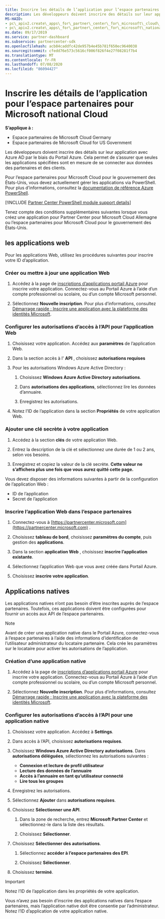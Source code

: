 ```yaml
---
title: Inscrire les détails de l’application pour l’espace partenaires pour Microsoft national Cloud
description: Les développeurs doivent inscrire des détails sur leur application avec Azure AD par le biais du Portail Azure. Cela permet de s’assurer que seules les applications spécifiées sont en mesure de se connecter aux données des partenaires et des clients.
MS-HAID:
- pc\_apiv2.create\_apps\_for\_partner\_center\_for\_microsoft\_cloud\_germany
- pc\_apiv2.create\_apps\_for\_partner\_center\_for\_microsoft\_national\_clouds
ms.date: 09/17/2019
ms.service: partner-dashboard
ms.subservice: partnercenter-sdk
ms.openlocfilehash: acb84caddfc42de957b4e45b781f650ec9640038
ms.sourcegitcommit: cfedd76e573c5616cf006f826f4e27f08281f7b4
ms.translationtype: MT
ms.contentlocale: fr-FR
ms.lasthandoff: 07/08/2020
ms.locfileid: "86094427"
---
```

# <a name="register-app-details-for-partner-center-for-microsoft-national-cloud"></a>Inscrire les détails de l’application pour l’espace partenaires pour Microsoft national Cloud

**S’applique à :**

- Espace partenaires de Microsoft Cloud Germany
- Espace partenaires de Microsoft Cloud for US Government

Les développeurs doivent inscrire des détails sur leur application avec Azure AD par le biais du Portail Azure. Cela permet de s’assurer que seules les applications spécifiées sont en mesure de se connecter aux données des partenaires et des clients.

Pour l’espace partenaires pour Microsoft Cloud pour le gouvernement des États-Unis, vous devez actuellement gérer les applications via PowerShell. Pour plus d’informations, consultez la [documentation de référence Azure PowerShell](https://docs.microsoft.com/powershell/module/Azuread/?view=azureadps-2.0#applications).

[!INCLUDE [Partner Center PowerShell module support details](../includes/powershell-module-support.md)]

Tenez compte des conditions supplémentaires suivantes lorsque vous créez une application pour Partner Center pour Microsoft Cloud Allemagne ou l’espace partenaires pour Microsoft Cloud pour le gouvernement des États-Unis.

## <a name="web-apps"></a>les applications web

Pour les applications Web, utilisez les procédures suivantes pour inscrire votre ID d’application.

### <a name="create-or-update-web-app"></a>Créer ou mettre à jour une application Web

1. Accédez à la page de [inscriptions d’applications portail Azure](https://go.microsoft.com/fwlink/?linkid=2083908) pour inscrire votre application. Connectez-vous au Portail Azure à l’aide d’un compte professionnel ou scolaire, ou d’un compte Microsoft personnel.

2. Sélectionnez **Nouvelle inscription**. Pour plus d’informations, consultez [Démarrage rapide : Inscrire une application avec la plateforme des identités Microsoft](https://docs.microsoft.com/azure/active-directory/develop/quickstart-register-app).

### <a name="configure-api-access-permissions-for-web-app"></a>Configurer les autorisations d’accès à l’API pour l’application Web

1. Choisissez votre application. Accédez aux **paramètres** de l’application Web.

2. Dans la section accès à l' **API** , choisissez **autorisations requises**

3. Pour les autorisations Windows Azure Active Directory :

    1. Choisissez **Windows Azure Active Directory autorisations**.

    2. Dans **autorisations des applications**, sélectionnez lire les données d’annuaire.

    3. Enregistrez les autorisations.

4. Notez l’ID de l’application dans la section **Propriétés** de votre application Web.

### <a name="add-a-secret-key-to-your-app"></a>Ajouter une clé secrète à votre application

1. Accédez à la section **clés** de votre application Web.

2. Entrez la description de la clé et sélectionnez une durée de 1 ou 2 ans, selon vos besoins.

3. Enregistrez et copiez la valeur de la clé secrète. **Cette valeur ne s’affichera plus une fois que vous aurez quitté cette page.**

Vous devez disposer des informations suivantes à partir de la configuration de l’application Web :

- ID de l’application
- Secret de l’application

### <a name="register-the-web-app-in-partner-center"></a>Inscrire l’application Web dans l’espace partenaires

1. Connectez-vous à [https://partnercenter.microsoft.com](https://partnercenter.microsoft.com) .

2. Choisissez **tableau de bord**, choisissez **paramètres du compte**, puis gestion des **applications**.

3. Dans la section **application Web** , choisissez **inscrire l’application existante**.

4. Sélectionnez l’application Web que vous avez créée dans Portail Azure.

5. Choisissez **inscrire votre application**.

## <a name="native-apps"></a>Applications natives

Les applications natives n’ont pas besoin d’être inscrites auprès de l’espace partenaires. Toutefois, ces applications doivent être configurées pour fournir un accès aux API de l’espace partenaires.

>[!NOTE]
>Avant de créer une application native dans le Portail Azure, connectez-vous à l’espace partenaires à l’aide des informations d’identification de l’utilisateur administrateur du locataire partenaire. Cela crée les paramètres sur le locataire pour activer les autorisations de l’application.

### <a name="create-native-app"></a>Création d’une application native

1. Accédez à la page de [inscriptions d’applications portail Azure](https://go.microsoft.com/fwlink/?linkid=2083908) pour inscrire votre application. Connectez-vous au Portail Azure à l’aide d’un compte professionnel ou scolaire, ou d’un compte Microsoft personnel.

2. Sélectionnez **Nouvelle inscription**. Pour plus d’informations, consultez [Démarrage rapide : Inscrire une application avec la plateforme des identités Microsoft](https://docs.microsoft.com/azure/active-directory/develop/quickstart-register-app).

### <a name="configure-api-access-permissions-for-native-app"></a>Configurer les autorisations d’accès à l’API pour une application native

1. Choisissez votre application. Accédez à **Settings**.

2. Dans accès à l’API, choisissez **autorisations requises**.

3. Choisissez **Windows Azure Active Directory autorisations**. Dans **autorisations déléguées**, sélectionnez les autorisations suivantes :

    - **Connexion et lecture de profil utilisateur**
    - **Lecture des données de l’annuaire**
    - **Accès à l’annuaire en tant qu’utilisateur connecté**
    - **Lire tous les groupes**

4. Enregistrez les autorisations.

5. Sélectionnez **Ajouter** dans **autorisations requises**.

6. Choisissez **Sélectionner une API**.

    1. Dans la zone de recherche, entrez **Microsoft Partner Center** et sélectionnez-le dans la liste des résultats.

    2. Choisissez **Sélectionner**.

7. Choisissez **Sélectionner des autorisations**.

    1. Sélectionnez **accéder à l’espace partenaires des EPI**.
    
    2. Choisissez **Sélectionner**.

8. Choisissez **terminé**.

>[!IMPORTANT]
> Notez l’ID de l’application dans les propriétés de votre application.

Vous n’avez pas besoin d’inscrire des applications natives dans l’espace partenaires, mais l’application native doit être consentie par l’administrateur. Notez l’ID d’application de votre application native.

